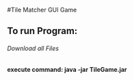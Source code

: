 #Tile Matcher GUI Game

## To run Program:

###### Download all Files

**execute command: java -jar TileGame.jar**
